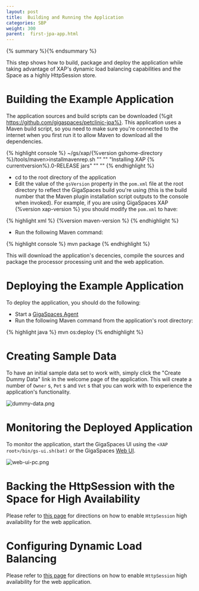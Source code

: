 ```yaml
---
layout: post
title:  Building and Running the Application
categories: SBP
weight: 300
parent:  first-jpa-app.html
---
```


{% summary %}{% endsummary %}

This step shows how to build, package and deploy the application while taking advantage of XAP's dynamic load balancing capabilities and the Space as a highly HttpSession store.


# Building the Example Application

The application sources and build scripts can be downloaded {%git https://github.com/gigaspaces/petclinic-jpa%}. This application uses a Maven build script, so you need to make sure you're connected to the internet when you first run it to allow Maven to download all the dependencies.


{% highlight console %}
~/gs/xap/{%version gshome-directory %}/tools/maven>installmavenrep.sh
""
""
"Installing XAP {% currentversion%}.0-RELEASE jars"
""
""
{% endhighlight %}

- cd to the root directory of the application
- Edit the value of the `gsVersion` property in the `pom.xml` file at the root directory to reflect the GigaSpaces build you're using (this is the build number that the Maven plugin installation script outputs to the console when invoked).
For example, if you are using GigaSpaces XAP {%version xap-version %} you should modify the `pom.xml` to have:

{% highlight xml %}
<gsVersion>{%version maven-version %}</gsVersion>
{% endhighlight %}

- Run the following Maven command:

{% highlight console %}
mvn package
{% endhighlight %}

This will download the application's decencies, compile the sources and package the processor processing unit and the web application.

# Deploying the Example Application

To deploy the application, you should do the following:

- Start a [GigaSpaces Agent](/product_overview/service-grid.html#gsa)
- Run the following Maven command from the application's root directory:

{% highlight java %}
mvn os:deploy
{% endhighlight %}

# Creating Sample Data

To have an initial sample data set to work with, simply click the "Create Dummy Data" link in the welcome page of the application. This will create a number of `Owner` s, `Pet` s and `Vet` s that you can work with to experience the application's functionality.

![dummy-data.png](/attachment_files/dummy-data.png)

# Monitoring the Deployed Application

To monitor  the application, start the GigaSpaces UI using the `<XAP root>/bin/gs-ui.sh(bat)` or the GigaSpaces [Web UI]({%currentadmurl%}/web-management-console.html).

![web-ui-pc.png](/attachment_files/web-ui-pc.png)

# Backing the HttpSession with the Space for High Availability

Please refer to [this page](./first-web-app-step-2.html) for directions on how to enable `HttpSession` high availability for the web application.

# Configuring Dynamic Load Balancing

Please refer to [this page](./first-web-app-step-3.html) for directions on how to enable `HttpSession` high availability for the web application.

